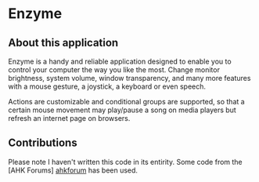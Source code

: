 Enzyme
======

About this application
---------------

Enzyme is a handy and reliable application designed to enable you to control your computer the way you like the most. Change monitor brightness, system volume, window transparency, and many more features with a mouse gesture, a joystick, a keyboard or even speech. 

Actions are customizable and conditional groups are supported, so that a certain mouse movement may play/pause a song on media players but refresh an internet page on browsers.

Contributions
---------------

Please note I haven't written this code in its entirity. Some code from the [AHK Forums] [ahkforum] has been used.

[ahkforum]: [http://www.autohotkey.com/board/]
